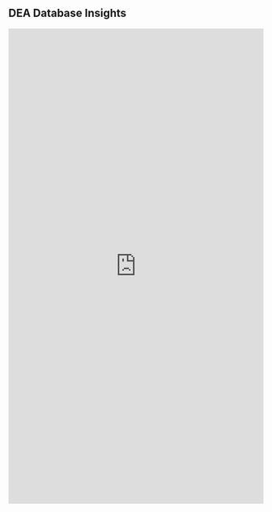 ## DEA Database Insights

<iframe src="https://insights.arcgis.com/#/embed/db1146f5d40e422fbc603adfe4468cac" width="100%" height="940" frameborder="0"></iframe>
